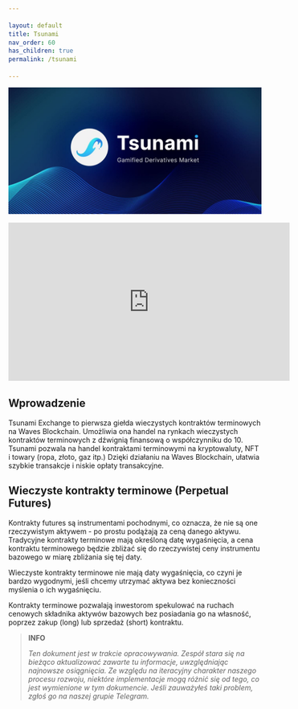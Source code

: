 ```yaml
---

layout: default
title: Tsunami
nav_order: 60
has_children: true
permalink: /tsunami

---
```


![tsunami](/images/tsunami.jpg)

<iframe width="560" height="315" src="https://www.youtube.com/embed/IgKh0g9etuo" title="YouTube video player" frameborder="0" allow="accelerometer; autoplay; clipboard-write; encrypted-media; gyroscope; picture-in-picture" allowfullscreen></iframe>

## Wprowadzenie

Tsunami Exchange to pierwsza giełda wieczystych kontraktów terminowych na Waves Blockchain. Umożliwia ona handel na rynkach wieczystych kontraktów terminowych z dźwignią finansową o współczynniku do 10. Tsunami pozwala na handel kontraktami terminowymi na kryptowaluty, NFT i towary (ropa, złoto, gaz itp.) Dzięki działaniu na Waves Blockchain, ułatwia szybkie transakcje i niskie opłaty transakcyjne.

## Wieczyste kontrakty terminowe (Perpetual Futures)

Kontrakty futures są instrumentami pochodnymi, co oznacza, że nie są one rzeczywistym aktywem - po prostu podążają za ceną danego aktywu. Tradycyjne kontrakty terminowe mają określoną datę wygaśnięcia, a cena kontraktu terminowego będzie zbliżać się do rzeczywistej ceny instrumentu bazowego w miarę zbliżania się tej daty.

Wieczyste kontrakty terminowe nie mają daty wygaśnięcia, co czyni je bardzo wygodnymi, jeśli chcemy utrzymać aktywa bez konieczności myślenia o ich wygaśnięciu.

Kontrakty terminowe pozwalają inwestorom spekulować na ruchach cenowych składnika aktywów bazowych bez posiadania go na własność, poprzez zakup (long) lub sprzedaż (short) kontraktu.

> **INFO**
> 
> *Ten dokument jest w trakcie opracowywania. Zespół stara się na bieżąco aktualizować zawarte tu informacje, uwzględniając najnowsze osiągnięcia. Ze względu na iteracyjny charakter naszego procesu rozwoju, niektóre implementacje mogą różnić się od tego, co jest wymienione w tym dokumencie. Jeśli zauważyłeś taki problem, zgłoś go na naszej grupie Telegram.*
